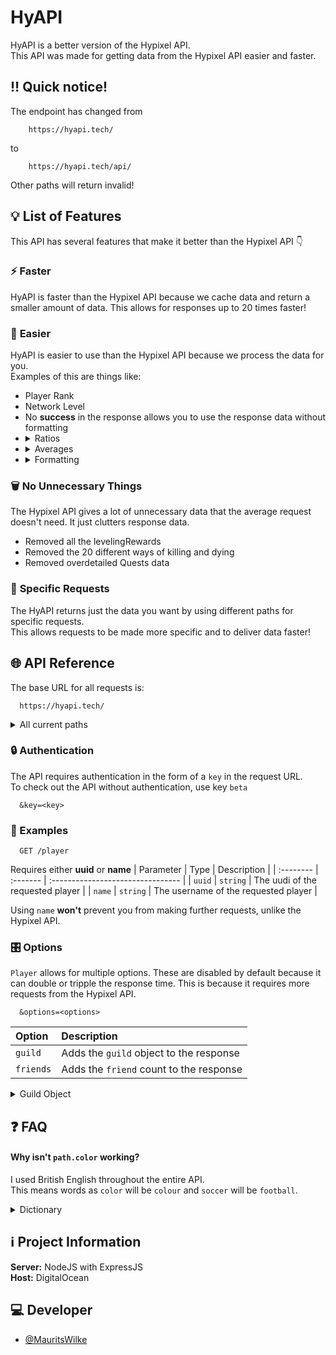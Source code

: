 # HyAPI

HyAPI is a better version of the Hypixel API. \
This API was made for getting data from the Hypixel API easier and faster.

## ‼ Quick notice!

The endpoint has changed from

```http
	https://hyapi.tech/
```

to

```
	https://hyapi.tech/api/
```

Other paths will return invalid!

## 💡 List of Features

This API has several features that make it better than the Hypixel API 👇

### ⚡ **Faster**

HyAPI is faster than the Hypixel API because we cache data and return a smaller amount of data. This allows for responses up to 20 times faster!

### 📗 **Easier**

HyAPI is easier to use than the Hypixel API because we process the data for you. \
Examples of this are things like:

<ul>
	<li> Player Rank
	<li> Network Level
	<li> No <b>success</b> in the response allows you to use the response data without formatting
	<li> 
	<details>
	<summary>Ratios</summary>
		<ul>
			<li> Win Lose Ratio
			<li> Final Kill Death Ratio
			<li> Kill Death Ratio
		</ul>
	</details>
	<li> 
	<details>
	<summary>Averages</summary>
		<ul>
			<li> Average Kills per Game
			<li> Average Deaths per Game
			<li> Average XP per Game
		</ul>
	</details>
	<li> 
	<details>
	<summary>Formatting</summary>
		The API automatically removes formatting from things like <b>Pet Name Colour</b> and stores it in an extra variable for ease of access.
	</details>
</ul>

### 🗑 **No Unnecessary Things**

The Hypixel API gives a lot of unnecessary data that the average request doesn't need. It just clutters response data.

<ul>
	<li> Removed all the levelingRewards
	<li> Removed the 20 different ways of killing and dying
	<li> Removed overdetailed Quests data
</ul>

### 🛒 **Specific Requests**

The HyAPI returns just the data you want by using different paths for specific requests. \
This allows requests to be made more specific and to deliver data faster!

## 🌐 API Reference

The base URL for all requests is:

```http
  https://hyapi.tech/
```

<details>
<summary>All current paths</summary>

```http
  /key
  /player
  /paths
```

</details>

### 🔒 Authentication

The API requires authentication in the form of a `key` in the request URL. \
To check out the API without authentication, use key `beta`

```http
  &key=<key>
```

### 📖 Examples

```http
  GET /player
```

Requires either **uuid** or **name**
| Parameter | Type | Description |
| :-------- | :------- | :-------------------------------- |
| `uuid` | `string` | The uudi of the requested player |
| `name` | `string` | The username of the requested player |

Using `name` **won't** prevent you from making further requests, unlike the Hypixel API.

### 🎛 Options

`Player` allows for multiple options. These are disabled by default because it can double or tripple the response time.
This is because it requires more requests from the Hypixel API.

```http
  &options=<options>
```

| Option    | Description                             |
| :-------- | :-------------------------------------- |
| `guild`   | Adds the `guild` object to the response |
| `friends` | Adds the `friend` count to the response |

<details>
<summary>Guild Object</summary>

```json
"guild": {
        "name": "Bedwars",
        "exp": 69637363,
        "level": 30,
        "description": "Bedwars Go Brrrrr",
        "tag": {
            "text": "BEDWAR",
            "colour": "DARK_GREEN",
            "hex": "#00AA00"
        },
        "member": {
            "rank": "Guild Master",
            "tag": "GM",
            "quests": 1665,
            "joinedAt": 1593624025152,
            "expHistory": {
                "2021-07-06": 0,
                "2021-07-05": 24309,
                "2021-07-04": 7021,
                "2021-07-03": 44410,
                "2021-07-02": 39752,
                "2021-07-01": 0,
                "2021-06-30": 8162
            }
        }
    },
```

</details>

## ❓ FAQ

#### Why isn't `path.color` working?

I used British English throughout the entire API. \
This means words as `color` will be `colour` and `soccer` will be `football`.

<details>
<summary>Dictionary</summary>

| American | British    |
| :------- | :--------- |
| `color`  | `colour`   |
| `soccer` | `football` |

</details>

## ℹ Project Information

**Server:** NodeJS with ExpressJS \
 **Host:** DigitalOcean

## 💻 Developer

-   [@MauritsWilke](https://www.github.com/MauritsWilke)
